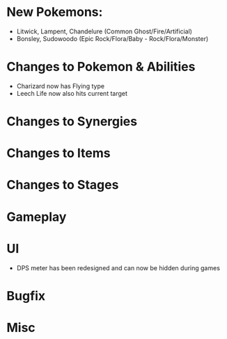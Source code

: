 # New Pokemons:
- Litwick, Lampent, Chandelure (Common Ghost/Fire/Artificial)
- Bonsley, Sudowoodo (Epic Rock/Flora/Baby - Rock/Flora/Monster)

# Changes to Pokemon & Abilities
- Charizard now has Flying type
- Leech Life now also hits current target

# Changes to Synergies

# Changes to Items


# Changes to Stages


# Gameplay

# UI
- DPS meter has been redesigned and can now be hidden during games

# Bugfix

# Misc
